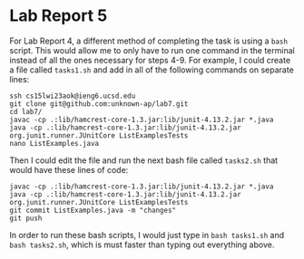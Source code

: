 # Lab Report 5
For Lab Report 4, a different method of completing the task is using a `bash` script. This would allow me to only have to run one command in the terminal instead of all the ones necessary for steps 4-9. For example, I could create a file called `tasks1.sh` and add in all of the following commands on separate lines:  
```
ssh cs15lwi23aok@ieng6.ucsd.edu
git clone git@github.com:unknown-ap/lab7.git
cd lab7/
javac -cp .:lib/hamcrest-core-1.3.jar:lib/junit-4.13.2.jar *.java
java -cp .:lib/hamcrest-core-1.3.jar:lib/junit-4.13.2.jar org.junit.runner.JUnitCore ListExamplesTests
nano ListExamples.java
```

Then I could edit the file and run the next bash file called `tasks2.sh` that would have these lines of code:  
```
javac -cp .:lib/hamcrest-core-1.3.jar:lib/junit-4.13.2.jar *.java
java -cp .:lib/hamcrest-core-1.3.jar:lib/junit-4.13.2.jar org.junit.runner.JUnitCore ListExamplesTests
git commit ListExamples.java -m "changes"
git push
```
In order to run these bash scripts, I would just type in `bash tasks1.sh` and `bash tasks2.sh`, which is must faster than typing out everything above. 
